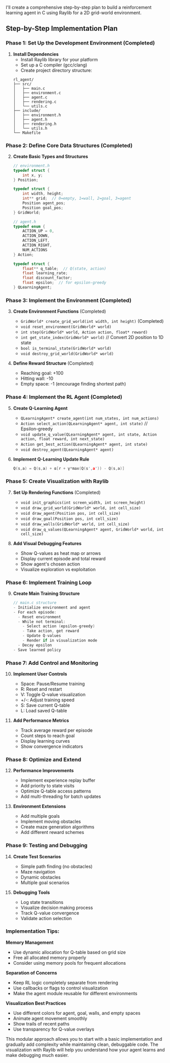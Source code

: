 I'll create a comprehensive step-by-step plan to build a reinforcement learning agent in C using Raylib for a 2D grid-world environment.

## Step-by-Step Implementation Plan

### Phase 1: Set Up the Development Environment (Completed)

1. **Install Dependencies**
   - Install Raylib library for your platform
   - Set up a C compiler (gcc/clang)
   - Create project directory structure:
   ```
   rl_agent/
   ├── src/
   │   ├── main.c
   │   ├── environment.c
   │   ├── agent.c
   │   ├── rendering.c
   │   └── utils.c
   ├── include/
   │   ├── environment.h
   │   ├── agent.h
   │   ├── rendering.h
   │   └── utils.h
   └── Makefile
   ```

### Phase 2: Define Core Data Structures (Completed)

2. **Create Basic Types and Structures**
   ```c
   // environment.h
   typedef struct {
       int x, y;
   } Position;
   
   typedef struct {
       int width, height;
       int** grid;  // 0=empty, 1=wall, 2=goal, 3=agent
       Position agent_pos;
       Position goal_pos;
   } GridWorld;
   
   // agent.h
   typedef enum {
       ACTION_UP = 0,
       ACTION_DOWN,
       ACTION_LEFT,
       ACTION_RIGHT,
       NUM_ACTIONS
   } Action;
   
   typedef struct {
       float** q_table;  // Q(state, action)
       float learning_rate;
       float discount_factor;
       float epsilon;  // for epsilon-greedy
   } QLearningAgent;
   ```

### Phase 3: Implement the Environment (Completed)

3. **Create Environment Functions** (Completed)
   - `GridWorld* create_grid_world(int width, int height)` (Completed)
   - `void reset_environment(GridWorld* world)` 
   - `int step(GridWorld* world, Action action, float* reward)`
   - `int get_state_index(GridWorld* world)` // Convert 2D position to 1D state
   - `bool is_terminal_state(GridWorld* world)`
   - `void destroy_grid_world(GridWorld* world)`

4. **Define Reward Structure** (Completed)
   - Reaching goal: +100
   - Hitting wall: -10
   - Empty space: -1 (encourage finding shortest path)

### Phase 4: Implement the RL Agent (Completed)

5. **Create Q-Learning Agent**
   - `QLearningAgent* create_agent(int num_states, int num_actions)`
   - `Action select_action(QLearningAgent* agent, int state)` // Epsilon-greedy
   - `void update_q_value(QLearningAgent* agent, int state, Action action, float reward, int next_state)`
   - `Action get_best_action(QLearningAgent* agent, int state)`
   - `void destroy_agent(QLearningAgent* agent)`

6. **Implement Q-Learning Update Rule**
   ```c
   Q(s,a) = Q(s,a) + α[r + γ*max(Q(s',a')) - Q(s,a)]
   ```

### Phase 5: Create Visualization with Raylib

7. **Set Up Rendering Functions** (Completed)
   - `void init_graphics(int screen_width, int screen_height)`
   - `void draw_grid_world(GridWorld* world, int cell_size)`
   - `void draw_agent(Position pos, int cell_size)`
   - `void draw_goal(Position pos, int cell_size)`
   - `void draw_walls(GridWorld* world, int cell_size)`
   - `void draw_q_values(QLearningAgent* agent, GridWorld* world, int cell_size)`

8. **Add Visual Debugging Features**
   - Show Q-values as heat map or arrows
   - Display current episode and total reward
   - Show agent's chosen action
   - Visualize exploration vs exploitation

### Phase 6: Implement Training Loop

9. **Create Main Training Structure**
   ```c
   // main.c structure
   - Initialize environment and agent
   - For each episode:
     - Reset environment
     - While not terminal:
       - Select action (epsilon-greedy)
       - Take action, get reward
       - Update Q-values
       - Render if in visualization mode
     - Decay epsilon
   - Save learned policy
   ```

### Phase 7: Add Control and Monitoring

10. **Implement User Controls**
    - Space: Pause/Resume training
    - R: Reset and restart
    - V: Toggle Q-value visualization
    - +/-: Adjust training speed
    - S: Save current Q-table
    - L: Load saved Q-table

11. **Add Performance Metrics**
    - Track average reward per episode
    - Count steps to reach goal
    - Display learning curves
    - Show convergence indicators

### Phase 8: Optimize and Extend

12. **Performance Improvements**
    - Implement experience replay buffer
    - Add priority to state visits
    - Optimize Q-table access patterns
    - Add multi-threading for batch updates

13. **Environment Extensions**
    - Add multiple goals
    - Implement moving obstacles
    - Create maze generation algorithms
    - Add different reward schemes

### Phase 9: Testing and Debugging

14. **Create Test Scenarios**
    - Simple path finding (no obstacles)
    - Maze navigation
    - Dynamic obstacles
    - Multiple goal scenarios

15. **Debugging Tools**
    - Log state transitions
    - Visualize decision making process
    - Track Q-value convergence
    - Validate action selection

### Implementation Tips:

**Memory Management**
- Use dynamic allocation for Q-table based on grid size
- Free all allocated memory properly
- Consider using memory pools for frequent allocations

**Separation of Concerns**
- Keep RL logic completely separate from rendering
- Use callbacks or flags to control visualization
- Make the agent module reusable for different environments

**Visualization Best Practices**
- Use different colors for agent, goal, walls, and empty spaces
- Animate agent movement smoothly
- Show trails of recent paths
- Use transparency for Q-value overlays

This modular approach allows you to start with a basic implementation and gradually add complexity while maintaining clean, debuggable code. The visualization with Raylib will help you understand how your agent learns and make debugging much easier.